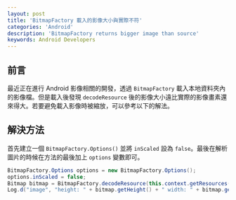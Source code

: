 ```yaml
---
layout: post
title: 'BitmapFactory 載入的影像大小與實際不符'
categories: 'Android'
description: 'BitmapFactory returns bigger image than source'
keywords: Android Developers
---
```


## 前言
最近正在進行 Android 影像相關的開發，透過 `BitmapFactory` 載入本地資料夾內的影像檔。但是載入後發現 `decodeResource` 後的影像大小遠比實際的影像畫素還來得大。若要避免載入影像時被縮放，可以參考以下的解法。

## 解決方法
首先建立一個 `BitmapFactory.Options()` 並將 `inScaled` 設為 `false`。最後在解析圖片的時候在方法的最後加上 `options` 變數即可。

```java
BitmapFactory.Options options = new BitmapFactory.Options();
options.inScaled = false;               
Bitmap bitmap = BitmapFactory.decodeResource(this.context.getResources(),  R.drawable.image, options);
Log.d("image", "height: " + bitmap.getHeight() + " width: " + bitmap.getWidth());
```
